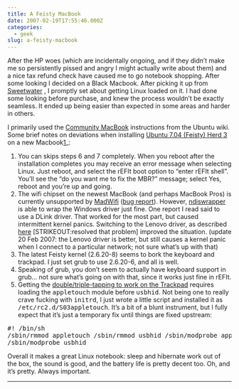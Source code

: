 ```yaml
---
title: A Feisty MacBook
date: 2007-02-19T17:55:46.000Z
categories:
  - geek
slug: a-feisty-macbook
---
```

After the <span class="caps">HP</span> woes (which are incidentally ongoing, and if they didn’t make me so persistently pissed and angry I might actually write about them) and a nice tax refund check have caused me to go notebook shopping. After some looking I decided on a Black Macbook. After picking it up from [Sweetwater][1] , I promptly set about getting Linux loaded on it. I had done some looking before purchase, and knew the process wouldn’t be exactly seamless. It ended up being easier than expected in some areas and harder in others.

I primarily used the [Community MacBook][2]  instructions from the Ubuntu wiki. Some brief notes on deviations when installing [Ubuntu 7.04 (Feisty) Herd 3][3]  on a new Macbook[1]_:

<ol class="arabic simple">
  <li>
    You can skips steps 6 and 7 completely. When you reboot after the installation completes you may receive an error message when selecting Linux. Just reboot, and select the rEFIt boot option to “enter rEFIt shell”. You’ll see the “do you want me to fix the <span class="caps">MBR</span>?” message; select Yes, reboot and you’re up and going.
  </li>
  <li>
    The wifi chipset on the newest MacBook (and perhaps MacBook Pros) is currently unsupported by <a class="reference external" href="http://madwifi.org/">MadWifi</a> (<a class="reference external" href="http://madwifi.org/ticket/1001">bug report</a>). However, <a class="reference external" href="http://ndiswrapper.sourceforge.net">ndiswrapper</a> is able to wrap the Windows driver just fine. One report I read said to use a DLink driver. That worked for the most part, but caused intermittent kernel panics. Switching to the Lenovo driver, as described <a class="reference external" href="http://wiki.debian.org/MacBook">here</a> [<span class="caps">STRIKEOUT</span>:resolved that problem] improved the situation. (update 20 Feb 2007: the Lenovo driver is better, but still causes a kernel panic when I connect to a particular network; not sure what’s up with that)
  </li>
  <li>
    The latest Feisty kernel (2.6.20-8) seems to bork the keyboard and trackpad. I just set grub to use 2.6.20-6, and all is well.
  </li>
  <li>
    Speaking of grub, you don’t seem to actually have keyboard support in grub… not sure what’s going on with that, since it works just fine in rEFIt.
  </li>
  <li>
    Getting the <a class="reference external" href="http://simon.vanderlinden.eu.org/macbook-howto-emulate-the-trackpad-as-a-synaptics-touchpad-with-ubuntu/">double/triple-tapping to work on the Trackpad</a> requires loading the <tt class="docutils literal">appletouch</tt> module before <tt class="docutils literal">usbhid</tt>. Not being one to really crave fucking with <tt class="docutils literal">initrd</tt>, I just wrote a little script and installed it as <tt class="docutils literal">/etc/rc2.d/S03appletouch</tt>. It’s a bit of a blunt instrument, but I fully expect that it’s just a temporary fix until things are fixed upstream:
  </li>
</ol>

<tt class="docutils literal"><span class="pre"><pre>#!</span> /bin/sh /sbin/rmmod appletouch /sbin/rmmod usbhid /sbin/modprobe appletouch /sbin/modprobe usbhid </pre></tt>

Overall it makes a great Linux notebook: sleep and hibernate work out of the box, the sound is good, and the battery life is pretty decent too. Oh, and it’s pretty. Always important.

<hr class="docutils" />



 [1]: http://sweetwater.com
 [2]: https://help.ubuntu.com/community/MacBook
 [3]: http://cdimage.ubuntu.com/releases/feisty/herd-3/
